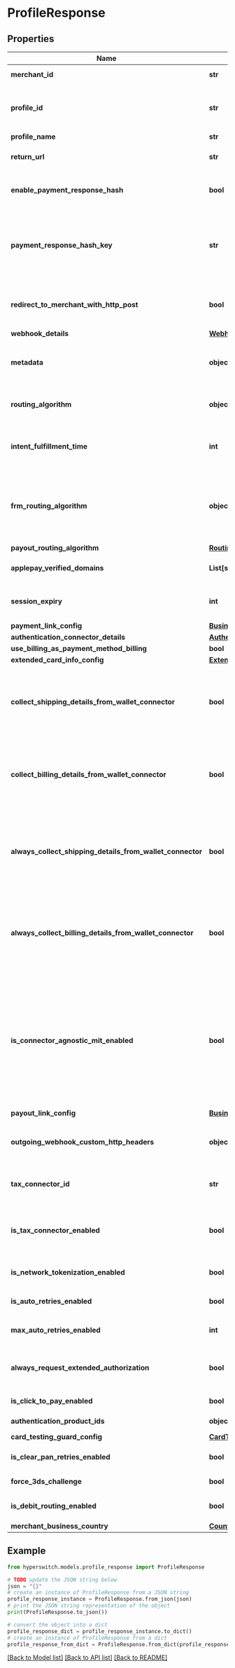 # ProfileResponse


## Properties

Name | Type | Description | Notes
------------ | ------------- | ------------- | -------------
**merchant_id** | **str** | The identifier for Merchant Account | 
**profile_id** | **str** | The identifier for profile. This must be used for creating merchant accounts, payments and payouts | 
**profile_name** | **str** | Name of the profile | 
**return_url** | **str** | The URL to redirect after the completion of the operation | [optional] 
**enable_payment_response_hash** | **bool** | A boolean value to indicate if payment response hash needs to be enabled | [default to True]
**payment_response_hash_key** | **str** | Refers to the hash key used for calculating the signature for webhooks and redirect response. If the value is not provided, a value is automatically generated. | [optional] 
**redirect_to_merchant_with_http_post** | **bool** | A boolean value to indicate if redirect to merchant with http post needs to be enabled | [default to False]
**webhook_details** | [**WebhookDetails**](WebhookDetails.md) |  | [optional] 
**metadata** | **object** | Metadata is useful for storing additional, unstructured information on an object. | [optional] 
**routing_algorithm** | **object** | The routing algorithm to be used for routing payments to desired connectors | [optional] 
**intent_fulfillment_time** | **int** | Will be used to determine the time till which your payment will be active once the payment session starts | [optional] 
**frm_routing_algorithm** | **object** | The routing algorithm to be used to process the incoming request from merchant to outgoing payment processor or payment method. The default is &#39;Custom&#39; | [optional] 
**payout_routing_algorithm** | [**RoutingAlgorithm**](RoutingAlgorithm.md) |  | [optional] 
**applepay_verified_domains** | **List[str]** | Verified Apple Pay domains for a particular profile | [optional] 
**session_expiry** | **int** | Client Secret Default expiry for all payments created under this profile | [optional] 
**payment_link_config** | [**BusinessPaymentLinkConfig**](BusinessPaymentLinkConfig.md) |  | [optional] 
**authentication_connector_details** | [**AuthenticationConnectorDetails**](AuthenticationConnectorDetails.md) |  | [optional] 
**use_billing_as_payment_method_billing** | **bool** |  | [optional] 
**extended_card_info_config** | [**ExtendedCardInfoConfig**](ExtendedCardInfoConfig.md) |  | [optional] 
**collect_shipping_details_from_wallet_connector** | **bool** | A boolean value to indicate if customer shipping details needs to be collected from wallet connector only if it is required field for connector (Eg. Apple Pay, Google Pay etc) | [optional] [default to False]
**collect_billing_details_from_wallet_connector** | **bool** | A boolean value to indicate if customer billing details needs to be collected from wallet connector only if it is required field for connector (Eg. Apple Pay, Google Pay etc) | [optional] [default to False]
**always_collect_shipping_details_from_wallet_connector** | **bool** | A boolean value to indicate if customer shipping details needs to be collected from wallet connector irrespective of connector required fields (Eg. Apple pay, Google pay etc) | [optional] [default to False]
**always_collect_billing_details_from_wallet_connector** | **bool** | A boolean value to indicate if customer billing details needs to be collected from wallet connector irrespective of connector required fields (Eg. Apple pay, Google pay etc) | [optional] [default to False]
**is_connector_agnostic_mit_enabled** | **bool** | Indicates if the MIT (merchant initiated transaction) payments can be made connector agnostic, i.e., MITs may be processed through different connector than CIT (customer initiated transaction) based on the routing rules. If set to &#x60;false&#x60;, MIT will go through the same connector as the CIT. | [optional] 
**payout_link_config** | [**BusinessPayoutLinkConfig**](BusinessPayoutLinkConfig.md) |  | [optional] 
**outgoing_webhook_custom_http_headers** | **object** | These key-value pairs are sent as additional custom headers in the outgoing webhook request. | [optional] 
**tax_connector_id** | **str** | Merchant Connector id to be stored for tax_calculator connector | [optional] 
**is_tax_connector_enabled** | **bool** | Indicates if tax_calculator connector is enabled or not. If set to &#x60;true&#x60; tax_connector_id will be checked. | 
**is_network_tokenization_enabled** | **bool** | Indicates if network tokenization is enabled or not. | [default to False]
**is_auto_retries_enabled** | **bool** | Indicates if is_auto_retries_enabled is enabled or not. | [default to False]
**max_auto_retries_enabled** | **int** | Maximum number of auto retries allowed for a payment | [optional] 
**always_request_extended_authorization** | **bool** | Bool indicating if extended authentication must be requested for all payments | [optional] 
**is_click_to_pay_enabled** | **bool** | Indicates if click to pay is enabled or not. | [default to False]
**authentication_product_ids** | **object** | Product authentication ids | [optional] 
**card_testing_guard_config** | [**CardTestingGuardConfig**](CardTestingGuardConfig.md) |  | [optional] 
**is_clear_pan_retries_enabled** | **bool** | Indicates if clear pan retries is enabled or not. | 
**force_3ds_challenge** | **bool** | Indicates if 3ds challenge is forced | 
**is_debit_routing_enabled** | **bool** | Indicates if debit routing is enabled or not | [optional] 
**merchant_business_country** | [**CountryAlpha2**](CountryAlpha2.md) |  | [optional] 

## Example

```python
from hyperswitch.models.profile_response import ProfileResponse

# TODO update the JSON string below
json = "{}"
# create an instance of ProfileResponse from a JSON string
profile_response_instance = ProfileResponse.from_json(json)
# print the JSON string representation of the object
print(ProfileResponse.to_json())

# convert the object into a dict
profile_response_dict = profile_response_instance.to_dict()
# create an instance of ProfileResponse from a dict
profile_response_from_dict = ProfileResponse.from_dict(profile_response_dict)
```
[[Back to Model list]](../README.md#documentation-for-models) [[Back to API list]](../README.md#documentation-for-api-endpoints) [[Back to README]](../README.md)


